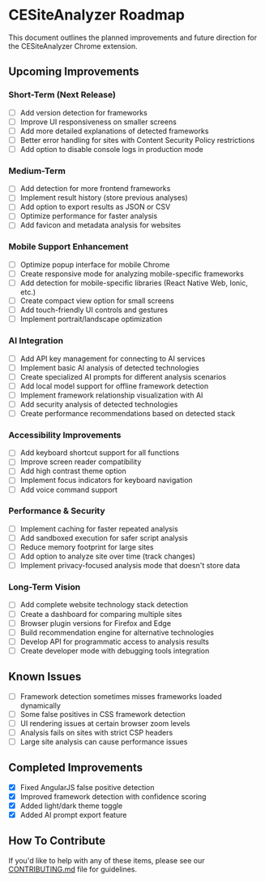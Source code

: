 # CESiteAnalyzer Roadmap

This document outlines the planned improvements and future direction for the CESiteAnalyzer Chrome extension.

## Upcoming Improvements

### Short-Term (Next Release)
- [ ] Add version detection for frameworks
- [ ] Improve UI responsiveness on smaller screens
- [ ] Add more detailed explanations of detected frameworks
- [ ] Better error handling for sites with Content Security Policy restrictions
- [ ] Add option to disable console logs in production mode

### Medium-Term
- [ ] Add detection for more frontend frameworks
- [ ] Implement result history (store previous analyses)
- [ ] Add option to export results as JSON or CSV
- [ ] Optimize performance for faster analysis
- [ ] Add favicon and metadata analysis for websites

### Mobile Support Enhancement
- [ ] Optimize popup interface for mobile Chrome
- [ ] Create responsive mode for analyzing mobile-specific frameworks
- [ ] Add detection for mobile-specific libraries (React Native Web, Ionic, etc.)
- [ ] Create compact view option for small screens
- [ ] Add touch-friendly UI controls and gestures
- [ ] Implement portrait/landscape optimization

### AI Integration
- [ ] Add API key management for connecting to AI services
- [ ] Implement basic AI analysis of detected technologies
- [ ] Create specialized AI prompts for different analysis scenarios
- [ ] Add local model support for offline framework detection
- [ ] Implement framework relationship visualization with AI
- [ ] Add security analysis of detected technologies
- [ ] Create performance recommendations based on detected stack

### Accessibility Improvements
- [ ] Add keyboard shortcut support for all functions
- [ ] Improve screen reader compatibility
- [ ] Add high contrast theme option
- [ ] Implement focus indicators for keyboard navigation
- [ ] Add voice command support

### Performance & Security
- [ ] Implement caching for faster repeated analysis
- [ ] Add sandboxed execution for safer script analysis
- [ ] Reduce memory footprint for large sites
- [ ] Add option to analyze site over time (track changes)
- [ ] Implement privacy-focused analysis mode that doesn't store data

### Long-Term Vision
- [ ] Add complete website technology stack detection
- [ ] Create a dashboard for comparing multiple sites
- [ ] Browser plugin versions for Firefox and Edge
- [ ] Build recommendation engine for alternative technologies
- [ ] Develop API for programmatic access to analysis results
- [ ] Create developer mode with debugging tools integration

## Known Issues
- [ ] Framework detection sometimes misses frameworks loaded dynamically
- [ ] Some false positives in CSS framework detection
- [ ] UI rendering issues at certain browser zoom levels
- [ ] Analysis fails on sites with strict CSP headers
- [ ] Large site analysis can cause performance issues

## Completed Improvements
- [x] Fixed AngularJS false positive detection
- [x] Improved framework detection with confidence scoring
- [x] Added light/dark theme toggle
- [x] Added AI prompt export feature

## How To Contribute
If you'd like to help with any of these items, please see our [CONTRIBUTING.md](CONTRIBUTING.md) file for guidelines.
